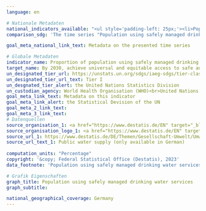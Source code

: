 ```yaml
---
language: en    

# Nationale Metadaten    
national_indicators_available: "<ul style='padding-left: 25px;'><li>Population using safely managed drinking water services</li> <li> Population connected to the public water supply system</li></ul>"    
comparison_sdg: 'The time series "Population using safely managed drinking water services" is partly compliant with the global metadata. The time series "Population connected to the public water supply system" provides additional information.'    

goal_meta_national_link_text: Metadata on the presented time series    

# Globale Metadaten    
indicator_name: Proportion of population using safely managed drinking water services    
target_name: By 2030, achieve universal and equitable access to safe and affordable drinking water for all    
un_designated_tier_url: https://unstats.un.org/sdgs/iaeg-sdgs/tier-classification/    
un_designated_tier_url_text: Tier I    
un_desgnated_tier_alert: the United Nations Statistics Division    
un_custodian_agency: World Health Organisation (WHO)<br>United Nations Children's Emergency Fund (UNICEF)    
goal_meta_link_text: Metadata on this indicator    
goal_meta_link_alert: the Statistical Devision of the UN    
goal_meta_2_link_text:     
goal_meta_3_link_text:         
# Datenquellen
source_organisation_1: <a href="https://www.destatis.de/EN" target="_blank"> Federal Statistical Office (Destatis) </a>
source_organisation_logo_1: <a href="https://www.destatis.de/EN" target="_blank"><img src="https://sdg-indikatoren.de/public/OrgImgEn/destatis.png" alt="Logo destatis" style="height:60px; width:148px"/></a>
source_url_1: https://www.destatis.de/DE/Themen/Gesellschaft-Umwelt/Umwelt/Wasserwirtschaft/_inhalt.html#sprg238684
source_url_text_1: Public water supply (only available in German)
    
computation_units: "Percentage"    
copyright: '&copy; Federal Statistical Office (Destatis), 2023'    
data_footnote: 'Population using safely managed drinking water services: All data estimated.'    

# Grafik Eigenschaften    
graph_title: Population using safely managed drinking water services
graph_subtitle:     

national_geographical_coverage: Germany    
---
```


<span></span>